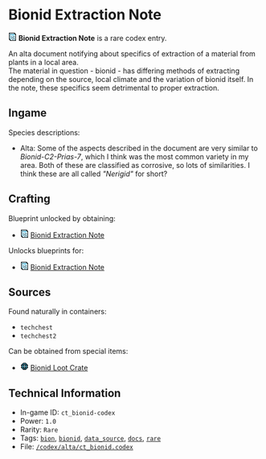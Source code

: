 # Bionid Extraction Note

<img src="https://raw.githubusercontent.com/Ceterai/Enternia/main/codex/alta/paper/bionid.png" alt="Bionid Extraction Note icon" loading="lazy" height=16px width="auto" /> **Bionid Extraction Note** is a rare codex entry.

An alta document notifying about specifics of extraction of a material from plants in a local area.  
The material in question - bionid - has differing methods of extracting depending on the source, local climate and the variation of bionid itself. In the note, these specifics seem detrimental to proper extraction.

## Ingame

Species descriptions:

- Alta: Some of the aspects described in the document are very similar to _Bionid-C2-Prias-7_, which I think was the most common variety in my area. Both of these are classified as corrosive, so lots of similarities. I think these are all called _"Nerigid"_ for short?

## Crafting

Blueprint unlocked by obtaining:

- <img src="https://raw.githubusercontent.com/Ceterai/Enternia/main/codex/alta/paper/bionid.png" alt="Bionid Extraction Note icon" loading="lazy" height=16px width="auto" /> [Bionid Extraction Note](https://ceterai.github.io/MyEnternia/Wiki/BionidExtractionNote)

Unlocks blueprints for:

- <img src="https://raw.githubusercontent.com/Ceterai/Enternia/main/codex/alta/paper/bionid.png" alt="Bionid Extraction Note icon" loading="lazy" height=16px width="auto" /> [Bionid Extraction Note](https://ceterai.github.io/MyEnternia/Wiki/BionidExtractionNote)

## Sources

Found naturally in containers:

- `techchest`
- `techchest2`

Can be obtained from special items:

- <img src="https://raw.githubusercontent.com/Ceterai/Enternia/main/items/active/alta/loot/biome/ct_bionid_loot.png" alt="Bionid Loot Crate icon" loading="lazy" height=16px width="auto" /> [Bionid Loot Crate](https://ceterai.github.io/MyEnternia/Wiki/BionidLootCrate)

## Technical Information

- In-game ID: `ct_bionid-codex`
- Power: `1.0`
- Rarity: `Rare`
- Tags: [`bion`](https://ceterai.github.io/MyEnternia/Wiki/Tags/Bion), [`bionid`](https://ceterai.github.io/MyEnternia/Wiki/Tags/Bionid), [`data_source`](https://ceterai.github.io/MyEnternia/Wiki/Tags/DataSource), [`docs`](https://ceterai.github.io/MyEnternia/Wiki/Tags/Docs), [`rare`](https://ceterai.github.io/MyEnternia/Wiki/Tags/Rare)
- File: [`/codex/alta/ct_bionid.codex`](https://github.com/Ceterai/Enternia/blob/main/codex/alta/ct_bionid.codex)
